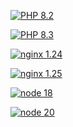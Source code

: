 
[![PHP 8.2](https://github.com/chrecht/docker-library/actions/workflows/php-8.2.yml/badge.svg)](https://github.com/chrecht/docker-library/actions/workflows/php-8.2.yml)

[![PHP 8.3](https://github.com/chrecht/docker-library/actions/workflows/php-8.3.yml/badge.svg)](https://github.com/chrecht/docker-library/actions/workflows/php-8.3.yml)

[![nginx 1.24](https://github.com/chrecht/docker-library/actions/workflows/nginx-1.24.yml/badge.svg)](https://github.com/chrecht/docker-library/actions/workflows/nginx-1.24.yml)

[![nginx 1.25](https://github.com/chrecht/docker-library/actions/workflows/nginx-1.25.yml/badge.svg)](https://github.com/chrecht/docker-library/actions/workflows/nginx-1.25.yml)


[![node 18](https://github.com/chrecht/docker-library/actions/workflows/node-18.yml/badge.svg)](https://github.com/chrecht/docker-library/actions/workflows/node-18.yml)

[![node 20](https://github.com/chrecht/docker-library/actions/workflows/node-20.yml/badge.svg)](https://github.com/chrecht/docker-library/actions/workflows/node-20.yml)
